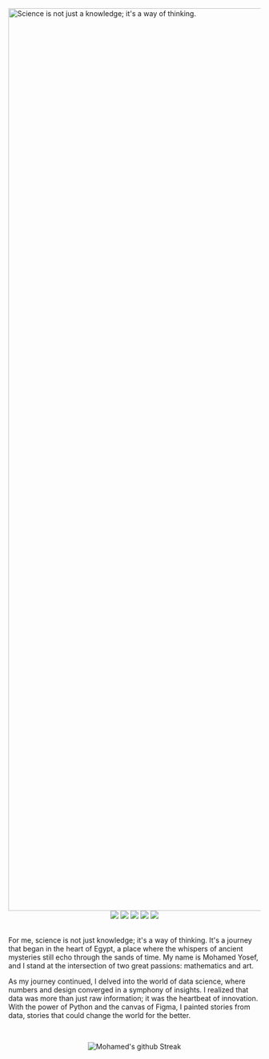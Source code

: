 <img width="1800" alt="Science is not just a knowledge; it's a way of thinking." src="https://github.com/mohamedyosef101/mohamedyosef101/assets/118842452/975ff2fe-d7dc-428a-952e-6e18b622dc7f">
<div align="center" style="display: inline_block;">
  <img src="https://img.shields.io/badge/Python-3776AB?style=for-the-badge&logo=python&logoColor=white">
  <img src="https://img.shields.io/badge/HTML5-E34F26?style=for-the-badge&logo=html5&logoColor=white">
  <img src="https://img.shields.io/badge/CSS3-1572B6?style=for-the-badge&logo=css3&logoColor=white">
  <img src="https://img.shields.io/badge/JavaScript-F7DF1E?style=for-the-badge&logo=javascript&logoColor=black">
  <img src="https://img.shields.io/badge/C%23-239120?style=for-the-badge&logo=c-sharp&logoColor=white">
</div><br>

For me, science is not just knowledge; it's a way of thinking. It's a journey that began in the heart of Egypt, a place where the whispers of ancient mysteries still echo through the sands of time. My name is Mohamed Yosef, and I stand at the intersection of two great passions: mathematics and art.

As my journey continued, I delved into the world of data science, where numbers and design converged in a symphony of insights. I realized that data was more than just raw information; it was the heartbeat of innovation. With the power of Python and the canvas of Figma, I painted stories from data, stories that could change the world for the better.

<br>
<p align="center"><img alt="Mohamed's github Streak" src="https://github-readme-streak-stats.herokuapp.com/?user=mohamedyosef101&stroke=000b1a&background=e3eefc&ring=00773E&fire=000b1a&currStreakNum=000b1a&currStreakLabel=000b1a&sideNums=000b1a&sideLabels=000b1a&dates=000b1a&hide_border=true"></p>


